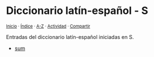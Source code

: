 # Diccionario latín-español - S
<sup>[Inicio](https://github.com/jucardus/jucardus.github.io/repo/blob/main/readme.md) · [Índice](https://github.com/jucardus/jucardus.github.io/repo/blob/main/indices/latin-espanol.md) · [A-Z](https://github.com/jucardus/jucardus.github.io/repo/blob/main/indices/alfabetico.md) · [Actividad](https://github.com/jucardus/jucardus.github.io/repo/blob/main/indices/actividad.md) · [Compartir](https://x.com/intent/tweet?text=Entradas%20del%20Diccionario%20lat%C3%ADn-espa%C3%B1ol%20iniciadas%20en%20S.%0A%E2%86%92%20https%3A%2F%2Fgithub.com%2Fjucardus%2Frepo%2Fblob%2Fmain%2Findices%2Flatin-espanol-s.md%0A%0A%23ltn_espnl_jucardus%20%23indcs_jucardus%0A%40jucardus)</sup>

Entradas del diccionario latín-español iniciadas en S.

* [sum](https://github.com/jucardus/jucardus.github.io/repo/blob/main/contenido/25/04/22/sum.md)
